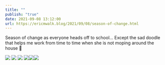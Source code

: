 ```yaml
---
title: ""
publish: "true"
date: 2021-09-08 13:12:00
url: https://ericmwalk.blog/2021/09/08/season-of-change.html
---
```


Season of change as everyone heads off to school… Except the sad doodle that helps me work from time to time when she is not moping around the house 🐶

![](https://ericmwalk.blog/uploads/2021/a01815a0e0.jpg)
![](https://ericmwalk.blog/uploads/2021/9cb1d7657e.jpg)
![](https://ericmwalk.blog/uploads/2021/b8d9f69aa5.jpg)
![](https://ericmwalk.blog/uploads/2021/ad4141069b.jpg)![](https://ericmwalk.blog/uploads/2021/56a6543fdd.jpg)![](https://ericmwalk.blog/uploads/2021/e5b7613b1d.jpg)